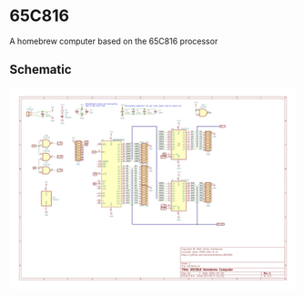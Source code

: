 # 65C816
A homebrew computer based on the 65C816 processor

## Schematic

[![Schematic](./hardware/65C816.png)](./hardware/65C816.png)
